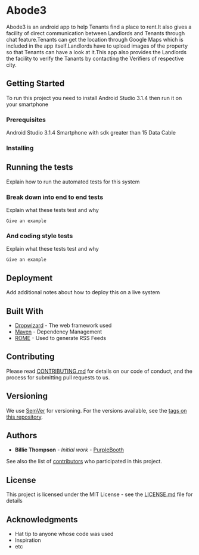 # Abode3

Abode3 is an android app to help Tenants find a place to rent.It also gives a facility of direct communication between Landlords and Tenants through chat feature.Tenants can get the location through Google Maps which is included in the app itself.Landlords have to upload images of the property so that Tenants can have a look at it.This app also provides the Landlords the facility to verify the Tanants by contacting the Verifiers of respective city. 

## Getting Started

To run this project you need to install Android Studio 3.1.4 then run it on your smartphone

### Prerequisites
Android Studio 3.1.4
Smartphone with sdk greater than 15
Data Cable

### Installing





## Running the tests

Explain how to run the automated tests for this system

### Break down into end to end tests

Explain what these tests test and why

```
Give an example
```

### And coding style tests

Explain what these tests test and why

```
Give an example
```

## Deployment

Add additional notes about how to deploy this on a live system

## Built With

* [Dropwizard](http://www.dropwizard.io/1.0.2/docs/) - The web framework used
* [Maven](https://maven.apache.org/) - Dependency Management
* [ROME](https://rometools.github.io/rome/) - Used to generate RSS Feeds

## Contributing

Please read [CONTRIBUTING.md](https://gist.github.com/PurpleBooth/b24679402957c63ec426) for details on our code of conduct, and the process for submitting pull requests to us.

## Versioning

We use [SemVer](http://semver.org/) for versioning. For the versions available, see the [tags on this repository](https://github.com/your/project/tags). 

## Authors

* **Billie Thompson** - *Initial work* - [PurpleBooth](https://github.com/PurpleBooth)

See also the list of [contributors](https://github.com/your/project/contributors) who participated in this project.

## License

This project is licensed under the MIT License - see the [LICENSE.md](LICENSE.md) file for details

## Acknowledgments

* Hat tip to anyone whose code was used
* Inspiration
* etc
